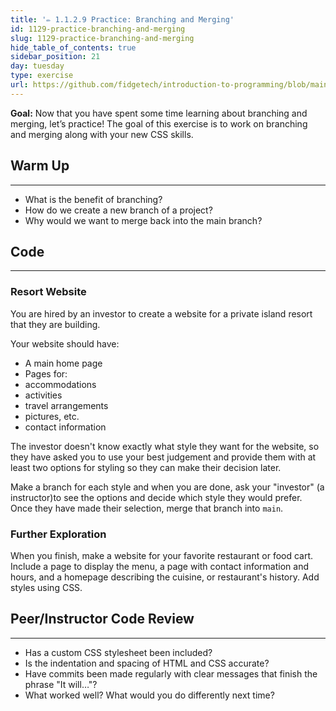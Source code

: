 ```yaml
---
title: '✏️ 1.1.2.9 Practice: Branching and Merging'
id: 1129-practice-branching-and-merging
slug: 1129-practice-branching-and-merging
hide_table_of_contents: true
sidebar_position: 21
day: tuesday
type: exercise
url: https://github.com/fidgetech/introduction-to-programming/blob/main/2i_classwork_practice_branching_and_merging.md
---
```


**Goal:**  Now that you have spent some time learning about branching and merging, let’s practice! The goal of this exercise is to work on branching and merging along with your new CSS skills.

## Warm Up
---

* What is the benefit of branching?
* How do we create a new branch of a project?
* Why would we want to merge back into the main branch?

## Code
---

### Resort Website

You are hired by an investor to create a website for a private island resort that they are building.

Your website should have:

* A main home page
* Pages for:
 * accommodations
 * activities
 * travel arrangements
 * pictures, etc.
 * contact information

The investor doesn't know exactly what style they want for the website, so they have asked you to use your best judgement and provide them with at least two options for styling so they can make their decision later.

Make a branch for each style and when you are done, ask your "investor" (a instructor)to see the options and decide which style they would prefer. Once they have made their selection, merge that branch into `main`.

### Further Exploration

When you finish, make a website for your favorite restaurant or food cart. Include a page to display the menu, a page with contact information and hours, and a homepage describing the cuisine, or restaurant's history. Add styles using CSS.

## Peer/Instructor Code Review
---

* Has a custom CSS stylesheet been included?
* Is the indentation and spacing of HTML and CSS accurate?
* Have commits been made regularly with clear messages that finish the phrase "It will…"?
* What worked well? What would you do differently next time?